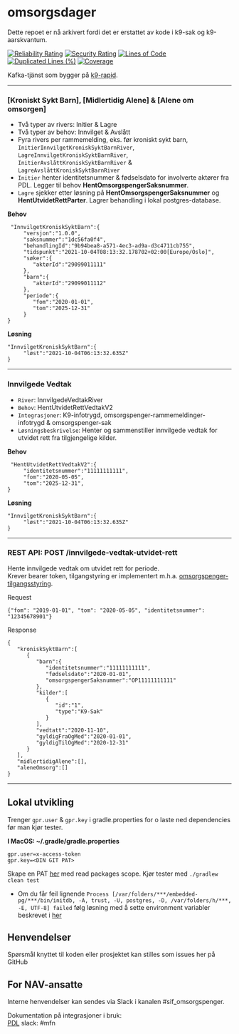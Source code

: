 omsorgsdager
================

Dette repoet er nå arkivert fordi det er erstattet av kode i k9-sak og k9-aarskvantum.

[![Reliability Rating](https://sonarcloud.io/api/project_badges/measure?project=navikt_omsorgsdager&metric=reliability_rating)](https://sonarcloud.io/summary/new_code?id=navikt_omsorgsdager)
[![Security Rating](https://sonarcloud.io/api/project_badges/measure?project=navikt_omsorgsdager&metric=security_rating)](https://sonarcloud.io/summary/new_code?id=navikt_omsorgsdager)
[![Lines of Code](https://sonarcloud.io/api/project_badges/measure?project=navikt_omsorgsdager&metric=ncloc)](https://sonarcloud.io/summary/new_code?id=navikt_omsorgsdager)
[![Duplicated Lines (%)](https://sonarcloud.io/api/project_badges/measure?project=navikt_omsorgsdager&metric=duplicated_lines_density)](https://sonarcloud.io/summary/new_code?id=navikt_omsorgsdager)
[![Coverage](https://sonarcloud.io/api/project_badges/measure?project=navikt_omsorgsdager&metric=coverage)](https://sonarcloud.io/summary/new_code?id=navikt_omsorgsdager)

Kafka-tjänst som bygger på <a href="https://github.com/navikt/k9-rapid">k9-rapid</a>.

---

### [Kroniskt Sykt Barn], [Midlertidig Alene] & [Alene om omsorgen] ###
* Två typer av rivers: Initier & Lagre
* Två typer av behov: Innvilget & Avslått
* Fyra rivers per rammemelding, eks. før kroniskt sykt barn, `InitierInnvilgetKroniskSyktBarnRiver`, `LagreInnvilgetKroniskSyktBarnRiver`, `InitierAvslåttKroniskSyktBarnRiver` & `LagreAvslåttKroniskSyktBarnRiver`
* `Initier` henter identitetsnummer & fødselsdato for involverte aktører fra PDL. Legger til behov **HentOmsorgspengerSaksnummer**.
* `Lagre` sjekker etter løsning på **HentOmsorgspengerSaksnummer** og **HentUtvidetRettParter**. Lagrer behandling i lokal postgres-database.


**Behov**
```
 "InnvilgetKroniskSyktBarn":{
     "versjon":"1.0.0",
     "saksnummer":"1dc56fa0f4",
     "behandlingId":"9b94bea8-a571-4ec3-ad9a-d3c4711cb755",
     "tidspunkt":"2021-10-04T08:13:32.178702+02:00[Europe/Oslo]",
     "søker":{
        "aktørId":"29099011111"
     },
     "barn":{
        "aktørId":"29099011112"
     },
     "periode":{
        "fom":"2020-01-01",
        "tom":"2025-12-31"
     }
}
```
**Løsning**
```
"InnvilgetKroniskSyktBarn":{
     "løst":"2021-10-04T06:13:32.635Z"
}
```
---
### Innvilgede Vedtak ###

* `River`: InnvilgedeVedtakRiver
* `Behov`: HentUtvidetRettVedtakV2
* `Integrasjoner`: K9-infotrygd, omsorgspenger-rammemeldinger-infotrygd & omsorgspenger-sak
* `Løsningsbeskrivelse`: Henter og sammenstiller innvilgede vedtak for utvidet rett fra tilgjengelige kilder.

**Behov**
```
 "HentUtvidetRettVedtakV2":{
     "identitetsnummer":"11111111111",
     "fom":"2020-05-05",
     "tom":"2025-12-31",
}
```
**Løsning**
```
"InnvilgetKroniskSyktBarn":{
     "løst":"2021-10-04T06:13:32.635Z"
}
```
---
### REST API: POST /innvilgede-vedtak-utvidet-rett ###
Hente innvilgede vedtak om utvidet rett for periode.  
Krever bearer token, tilgangstyring er implementert m.h.a. <a href="https://github.com/navikt/omsorgspenger-tilgangsstyring">omsorgspenger-tilgangsstyring</a>.

Request
```
{"fom": "2019-01-01", "tom": "2020-05-05", "identitetsnummer": "12345678901"}
```

Response 
```
{
   "kroniskSyktBarn":[
      {
         "barn":{
            "identitetsnummer":"11111111111",
            "fødselsdato":"2020-01-01",
            "omsorgspengerSaksnummer":"OP11111111111"
         },
         "kilder":[
            {
               "id":"1",
               "type":"K9-Sak"
            }
         ],
         "vedtatt":"2020-11-10",
         "gyldigFraOgMed":"2020-01-01",
         "gyldigTilOgMed":"2020-12-31"
      }
   ],
   "midlertidigAlene":[],
   "aleneOmsorg":[]
}
```

---
## Lokal utvikling
Trenger `gpr.user` & `gpr.key` i gradle.properties for o laste ned dependencies før man kjør tester.

**I MacOS: ~/.gradle/gradle.properties**
```
gpr.user=x-access-token
gpr.key=<DIN GIT PAT>
```
Skape en PAT <a href="https://docs.github.com/en/authentication/keeping-your-account-and-data-secure/creating-a-personal-access-token">her</a> med read packages scope. 
Kjør tester med `./gradlew clean test`

- Om du får feil lignende `Process [/var/folders/***/embedded-pg/***/bin/initdb, -A, trust, -U, postgres, -D, /var/folders/h/***, -E, UTF-8] failed` følg løsning med å sette environment variabler beskrevet i [her](https://github.com/zonkyio/embedded-postgres/issues/11#issuecomment-533468269)

## Henvendelser

Spørsmål knyttet til koden eller prosjektet kan stilles som issues her på GitHub

## For NAV-ansatte

Interne henvendelser kan sendes via Slack i kanalen #sif_omsorgspenger.

Dokumentation på integrasjoner i bruk:<br>
<a href="https://navikt.github.io/pdl/">PDL</a> slack: #mfn
